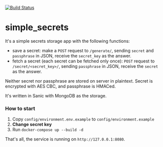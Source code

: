 [![Build Status](https://travis-ci.com/pomo-mondreganto/simple_secrets.svg?branch=master)](https://travis-ci.com/pomo-mondreganto/simple_secrets)

# simple_secrets

It's a simple secrets storage app with the following functions:

- save a secret: make a `POST` request to `/generate/`, sending 
`secret` and `passphrase` in JSON, receive the `secret_key` as the answer.
- fetch a secret (each secret can be fetched only once): `POST` request to `/secret/<secret_key>/`,
sending `passphrase` in JSON, receive the `secret` as the answer.

Neither secret nor passphrase are stored on server in plaintext. Secret is encrypted with AES CBC, and 
passphrase is HMACed.  

It's written in Sanic with MongoDB as the storage.

### How to start

1. Copy `config/environment.env.example` to `config/environment.example`
2. **Change secret key** 
3. Run `docker-compose up --build -d`

That's all, the service is running on `http://127.0.0.1:8080`.